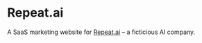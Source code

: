 # Repeat.ai

A SaaS marketing website for [Repeat.ai](https://repeat-ai-ryansobol.vercel.app/) – a ficticious AI company.
